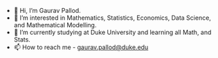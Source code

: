 - 👋 Hi, I’m Gaurav Pallod.
- 👀 I’m interested in Mathematics, Statistics, Economics, Data Science, and Mathematical Modelling.
- 🌱 I’m currently studying at Duke University and learning all Math, and Stats.
- 📫 How to reach me - gaurav.pallod@duke.edu

<!---
GPallod/GPallod is a ✨ special ✨ repository because its `README.md` (this file) appears on your GitHub profile.
You can click the Preview link to take a look at your changes.
--->

